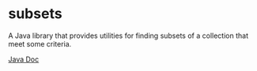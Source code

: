 # subsets

A Java library that provides utilities for finding subsets of a collection that meet some criteria.

[Java Doc](http://jonestimd.github.io/subsets/javadoc/index.html)
